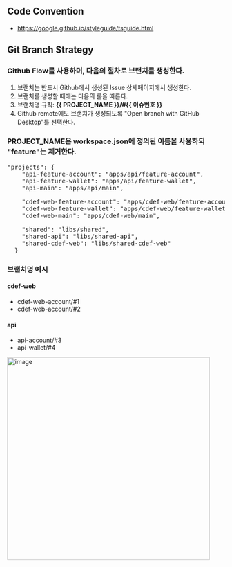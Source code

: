 ## Code Convention
- https://google.github.io/styleguide/tsguide.html

## Git Branch Strategy
### Github Flow를 사용하며, 다음의 절차로 브랜치를 생성한다.

1. 브랜치는 반드시 Github에서 생성된 Issue 상세페이지에서 생성한다.
2. 브랜치를 생성할 때에는 다음의 룰을 따른다.
  1. 브랜치명 규칙: **{{ PROJECT_NAME }}/#{{ 이슈번호 }}**
  2. Github remote에도 브랜치가 생성되도록 "Open branch with GitHub Desktop"를 선택한다.

### PROJECT_NAME은 workspace.json에 정의된 이름을 사용하되 "feature"는 제거한다.
<pre>
"projects": {
    "api-feature-account": "apps/api/feature-account",
    "api-feature-wallet": "apps/api/feature-wallet",
    "api-main": "apps/api/main",
    
    "cdef-web-feature-account": "apps/cdef-web/feature-account",
    "cdef-web-feature-wallet": "apps/cdef-web/feature-wallet",
    "cdef-web-main": "apps/cdef-web/main",
    
    "shared": "libs/shared",
    "shared-api": "libs/shared-api",
    "shared-cdef-web": "libs/shared-cdef-web"
  }
</pre>

### 브랜치명 예시
#### cdef-web
- cdef-web-account/#1
- cdef-web-account/#2
#### api
- api-account/#3
- api-wallet/#4

<img width="469" alt="image" src="https://user-images.githubusercontent.com/18748215/183349220-b39535a0-4183-43fe-89ea-9ddc6979a5d6.png">


